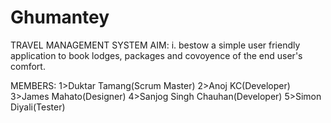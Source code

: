# Ghumantey
TRAVEL MANAGEMENT SYSTEM
AIM: 
i. bestow a simple user friendly application to book lodges, packages and covoyence of the end user's comfort.


MEMBERS:
1>Duktar Tamang(Scrum Master)
2>Anoj KC(Developer)
3>James Mahato(Designer)
4>Sanjog Singh Chauhan(Developer)
5>Simon Diyali(Tester)
